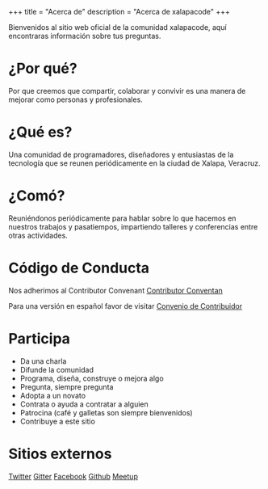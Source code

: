 +++
title = "Acerca de"
description = "Acerca de xalapacode"
+++

Bienvenidos al sitio web oficial de la comunidad xalapacode, aquí encontraras información sobre tus preguntas.


# ¿Por qué?

Por que creemos que compartir, colaborar y convivir es una manera de mejorar como personas y profesionales.

# ¿Qué es?

Una comunidad de programadores, diseñadores y entusiastas de la tecnología que se reunen periódicamente en la ciudad de Xalapa, Veracruz.

# ¿Comó?

Reuniéndonos periódicamente para hablar sobre lo que hacemos en nuestros trabajos y pasatiempos, impartiendo talleres y conferencias entre otras actividades.

# Código de Conducta

Nos adherimos al Contributor Convenant [Contributor Conventan](https://www.contributor-covenant.org)

Para una versión en español favor de visitar [Convenio de Contribuidor](https://xalapacode.com/codigo-conducta)

# Participa

* Da una charla
* Difunde la comunidad
* Programa, diseña, construye o mejora algo
* Pregunta, siempre pregunta
* Adopta a un novato
* Contrata o ayuda a contratar a alguien
* Patrocina (café y galletas son siempre bienvenidos)
* Contribuye a este sitio

# Sitios externos

[Twitter](https://twitter.com/xalapacode)
[Gitter](https://gitter.im/xalapacode/Lobby)
[Facebook](https://facebook.com/xalapacode)
[Github](https://github.com/xalapacode)
[Meetup](https://www.meetup.com/es-ES/xalapacode/)
